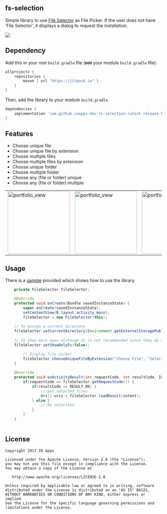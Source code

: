 ## fs-selection
Simple library to use [File Selector](https://play.google.com/store/apps/details?id=com.ioapps.fileselector) as File Picker.
If the user does not have 'File Selector', it displays a dialog to request the installation.

[![](https://jitpack.io/v/ioapps-dev/fs-selection.svg)](https://jitpack.io/#ioapps-dev/fs-selection)

## Dependency

Add this in your root `build.gradle` file (**not** your module `build.gradle` file):

```gradle
allprojects {
	repositories {
        maven { url "https://jitpack.io" }
    }
}
```

Then, add the library to your module `build.gradle`
```gradle
dependencies {
    implementation 'com.github.ioapps-dev:fs-selection:latest.release.here'
}
```

## Features
- Choose unique file
- Choose unique file by extension
- Choose multiple files
- Choose multiple files by extension
- Choose unique folder
- Choose multiple folder
- Choose any (file or folder) unique
- Choose any (file or folder) multiple

<table><tr><td>
<img width="200" alt="portfolio_view" src="https://raw.github.com/ioapps-dev/fs-selection/master/screenshots/screenshot-1.png">
</td><td>
<img width="200" alt="portfolio_view" src="https://raw.github.com/ioapps-dev/fs-selection/master/screenshots/screenshot-2.png">
</td><td>
<img width="200" alt="portfolio_view" src="https://raw.github.com/ioapps-dev/fs-selection/master/screenshots/screenshot-3.png">
</td></tr></table>

## Usage
There is a [sample](https://github.com/ioapps-dev/fs-selection/tree/master/sample) provided which shows how to use the library

```java
    private FileSelector fileSelector;

    @Override
    protected void onCreate(Bundle savedInstanceState) {
        super.onCreate(savedInstanceState);
        setContentView(R.layout.activity_main);
        fileSelector = new FileSelector(this);
	
	// To assign a current directory
	fileSelector.setCurrentDirectory(Environment.getExternalStoragePublicDirectory(Environment.DIRECTORY_DOWNLOADS));
	
	// To show more apps although it is not recommended since they do not support the same filters. ex. 'file/multiple'
	fileSelector.setShowOnlyFs(false);

        // Display file picker
        fileSelector.chooseUniqueFileByExtension("Choose File", "Select an image (jpg)", "jpg");
    }
    
    @Override
    protected void onActivityResult(int requestCode, int resultCode, Intent intent) {
        if(requestCode == fileSelector.getRequestCode()) {
            if(resultCode == RESULT_OK) {
                // Get selected files
                Uri[] uris = fileSelector.loadResult(intent);
            } else {
                // No selection
            }
        }
    }
    
```

License
--------

    Copyright 2017 IO Apps

    Licensed under the Apache License, Version 2.0 (the "License");
    you may not use this file except in compliance with the License.
    You may obtain a copy of the License at

       http://www.apache.org/licenses/LICENSE-2.0

    Unless required by applicable law or agreed to in writing, software
    distributed under the License is distributed on an "AS IS" BASIS,
    WITHOUT WARRANTIES OR CONDITIONS OF ANY KIND, either express or implied.
    See the License for the specific language governing permissions and
    limitations under the License.
